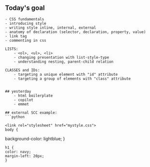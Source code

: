 ## Today's goal

    - CSS fundamentals
    - introducing style
    - writing style inline, internal, external
    - anatomy of declaration (selector, declaration, property, value)
    - link tag
    - commenting in css

    LISTS:
        - <ol>, <ul>, <li>
        - changing presentation with list-style-type
        - understanding nesting, parent-child relation

    CLASSES and IDs:
        - targeting a unique element with "id" attribute
        - targeting a group of elements with "class" attribute
    

    ## yesterday
        - html boilerplate
        - copilot
        - emmet

    ## external SCC example:
    ```python

    <link rel="stylesheet" href="mystyle.css">
    body {
  background-color: lightblue;
    }

    h1 {
    color: navy;
    margin-left: 20px;
    }